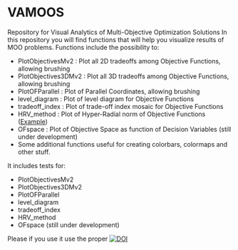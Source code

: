 # VAMOOS
Repository for Visual Analytics of Multi-Objective Optimization Solutions
In this repository you will find functions that will help you visualize results of MOO problems.
Functions include the possibility to:

- PlotObjectivesMv2   : Plot all 2D tradeoffs among Objective Functions, allowing brushing
- PlotObjectives3DMv2 : Plot all 3D tradeoffs among Objective Functions, allowing brushing
- PlotOFParallel      : Plot of Parallel Coordinates, allowing brushing
- level_diagram       : Plot of level diagram for Objective Functions
- tradeoff_index      : Plot of trade-off index mosaic for Objective Functions
- HRV_method          : Plot of Hyper-Radial norm of Objective Functions (<a href="https://github.com/mariocastrogama/VAMOOS/blob/master/HRV.png">Example</a>)
- OFspace             : Plot of Objective Space as function of Decision Variables (still under development)
- Some additional functions useful for creating colorbars, colormaps and other stuff.

It includes tests for:
- PlotObjectivesMv2
- PlotObjectives3DMv2
- PlotOFParallel
- level_diagram
- tradeoff_index
- HRV_method
- OFspace (still under development)


Please if you use it use the proper
[![DOI](https://zenodo.org/badge/68290602.svg)](https://zenodo.org/badge/latestdoi/68290602)
